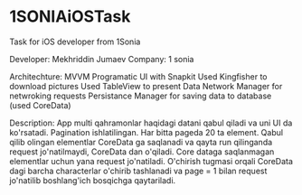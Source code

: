 # 1SONIAiOSTask
Task for iOS developer from 1Sonia

Developer: Mekhriddin Jumaev
Company: 1 sonia

Architechture: MVVM
Programatic UI with Snapkit
Used Kingfisher to download pictures
Used TableView to present Data
Network Manager for netwroking requests
Persistance Manager for saving data to database (used CoreData)

Description: 
App multi qahramonlar haqidagi datani qabul qiladi va uni UI da ko'rsatadi. Pagination ishlatilingan. Har bitta pageda 20 ta element. Qabul qilib olingan elementlar CoreData ga saqlanadi va qayta run qilinganda request jo'natilmaydi, CoreData dan o'qiladi. Core dataga saqlanmagan elementlar uchun yana request jo'natiladi. O'chirish tugmasi orqali CoreData dagi barcha characterlar o'chirib tashlanadi va page = 1 bilan request jo'natilib boshlang'ich bosqichga qaytariladi.
